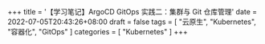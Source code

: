 +++
title = '【学习笔记】ArgoCD GitOps 实践二：集群与 Git 仓库管理'
date = 2022-07-05T20:43:26+08:00
draft = false
tags = [
    "云原生",
    "Kubernetes",
    "容器化",
    "GitOps"
]
categories = [
    "Kubernetes"
]
+++
